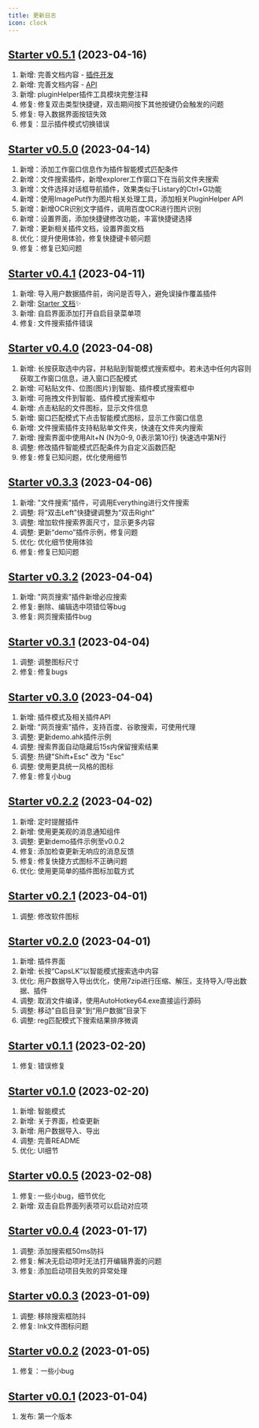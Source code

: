 ```yaml
---
title: 更新日志
icon: clock
---
```


## [Starter v0.5.1](https://github.com/ruchuby/Starter/releases/tag/v0.5.1) (2023-04-16)

1. 新增: 完善文档内容 - [插件开发](https://ruchuby.github.io/Starter/dev/)
2. 新增: 完善文档内容 - [API](https://ruchuby.github.io/Starter/api/)
3. 新增: pluginHelper插件工具模块完整注释
4. 修复: 修复双击类型快捷键，双击期间按下其他按键仍会触发的问题
5. 修复: 导入数据界面按钮失效
6. 修复：显示插件模式切换错误

## [Starter v0.5.0](https://github.com/ruchuby/Starter/releases/tag/v0.5.0) (2023-04-14)

1. 新增：添加工作窗口信息作为插件智能模式匹配条件
2. 新增：文件搜索插件，新增explorer工作窗口下在当前文件夹搜索
3. 新增：文件选择对话框导航插件，效果类似于Listary的Ctrl+G功能
4. 新增：使用ImagePut作为图片相关处理工具，添加相关PluginHelper API
5. 新增：新增OCR识别文字插件，调用百度OCR进行图片识别
6. 新增：设置界面，添加快捷键修改功能，丰富快捷键选择
7. 新增：更新相关插件文档，设置界面文档
8. 优化：提升使用体验，修复快捷键卡顿问题
9. 修复：修复已知问题

## [Starter v0.4.1](https://github.com/ruchuby/Starter/releases/tag/v0.4.1) (2023-04-11)

1. 新增: 导入用户数据插件前，询问是否导入，避免误操作覆盖插件
2. 新增: [Starter 文档](https://ruchuby.github.io/Starter/)✨
3. 新增: 自启界面添加打开自启目录菜单项
4. 修复: 文件搜索插件错误

## [Starter v0.4.0](https://github.com/ruchuby/Starter/releases/tag/v0.4.0) (2023-04-08)

1. 新增: 长按获取选中内容，并粘贴到智能模式搜索框中。若未选中任何内容则获取工作窗口信息，进入窗口匹配模式
2. 新增: 可粘贴文件、位图(图片)到智能、插件模式搜索框中
3. 新增: 可拖拽文件到智能、插件模式搜索框中
4. 新增: 点击粘贴的文件图标，显示文件信息
5. 新增: 窗口匹配模式下点击智能模式图标，显示工作窗口信息
6. 新增: 文件搜索插件支持粘贴单文件夹，快速在文件夹内搜索
7. 新增: 搜索界面中使用Alt+N (N为0-9, 0表示第10行) 快速选中第N行
8. 调整: 修改插件智能模式匹配条件为自定义函数匹配
9. 修复: 修复已知问题，优化使用细节

## [Starter v0.3.3](https://github.com/ruchuby/Starter/releases/tag/v0.3.3) (2023-04-06)

1. 新增: "文件搜索"插件，可调用Everything进行文件搜索
2. 调整: 将“双击Left”快捷键调整为“双击Right”
3. 调整: 增加软件搜索界面尺寸，显示更多内容
4. 调整: 更新“demo”插件示例，修复问题
5. 优化: 优化细节使用体验
6. 修复: 修复已知问题

## [Starter v0.3.2](https://github.com/ruchuby/Starter/releases/tag/v0.3.2) (2023-04-04)

1. 新增: "网页搜索"插件新增必应搜索
2. 修复: 删除、编辑选中项错位等bug
3. 修复: 网页搜索插件bug

## [Starter v0.3.1](https://github.com/ruchuby/Starter/releases/tag/v0.3.1) (2023-04-04)

1. 调整: 调整图标尺寸
2. 修复: 修复bugs

## [Starter v0.3.0](https://github.com/ruchuby/Starter/releases/tag/v0.3.0) (2023-04-04)

1. 新增: 插件模式及相关插件API
2. 新增: "网页搜索"插件，支持百度、谷歌搜索，可使用代理
3. 调整: 更新demo.ahk插件示例
4. 调整: 搜索界面自动隐藏后15s内保留搜索结果
5. 调整: 热键"Shift+Esc" 改为 "Esc"
6. 调整: 使用更具统一风格的图标
7. 修复: 修复小bug

## [Starter v0.2.2](https://github.com/ruchuby/Starter/releases/tag/v0.2.2) (2023-04-02)

1. 新增: 定时提醒插件
2. 新增: 使用更美观的消息通知组件
3. 调整: 更新demo插件示例至v0.0.2
4. 修复: 添加检查更新无响应的消息反馈
5. 修复: 修复快捷方式图标不正确问题
6. 优化: 使用更简单的插件图标加载方式

## [Starter v0.2.1](https://github.com/ruchuby/Starter/releases/tag/v0.2.1) (2023-04-01)

1. 调整: 修改软件图标

## [Starter v0.2.0](https://github.com/ruchuby/Starter/releases/tag/v0.2.0) (2023-04-01)

1. 新增: 插件界面
2. 新增: 长按“CapsLK”以智能模式搜索选中内容
3. 优化: 用户数据导入导出优化，使用7zip进行压缩、解压，支持导入/导出数据、插件
4. 调整: 取消文件编译，使用AutoHotkey64.exe直接运行源码
5. 调整: 移动"自启目录"到“用户数据”目录下
6. 调整: reg匹配模式下搜索结果排序微调

## [Starter v0.1.1](https://github.com/ruchuby/Starter/releases/tag/v0.1.1) (2023-02-20)

1. 修复: 错误修复

## [Starter v0.1.0](https://github.com/ruchuby/Starter/releases/tag/v0.1.0) (2023-02-20)

1. 新增: 智能模式
2. 新增: 关于界面，检查更新
3. 新增: 用户数据导入、导出
4. 调整: 完善README
5. 优化: UI细节

## [Starter v0.0.5](https://github.com/ruchuby/Starter/releases/tag/v0.0.5) (2023-02-08)

1. 修复: 一些小bug，细节优化
2. 新增: 双击自启界面列表项可以启动对应项

## [Starter v0.0.4](https://github.com/ruchuby/Starter/releases/tag/v0.0.4) (2023-01-17)

1. 调整: 添加搜索框50ms防抖
2. 修复: 解决无启动项时无法打开编辑界面的问题
3. 修复: 添加启动项目失败的异常处理

## [Starter v0.0.3](https://github.com/ruchuby/Starter/releases/tag/v0.0.3) (2023-01-09)

1. 调整: 移除搜索框防抖
2. 修复: lnk文件图标问题

## [Starter v0.0.2](https://github.com/ruchuby/Starter/releases/tag/v0.0.2) (2023-01-05)

1. 修复：一些小bug

## [Starter v0.0.1](https://github.com/ruchuby/Starter/releases/tag/v0.0.1) (2023-01-04)

1. 发布: 第一个版本

